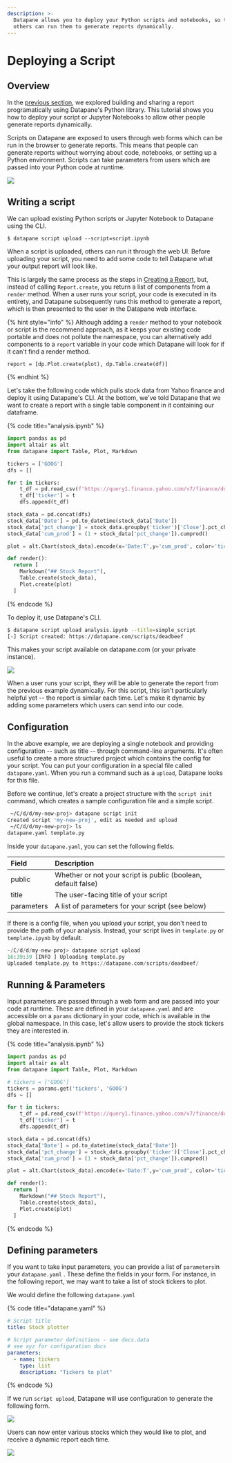 ```yaml
---
description: >-
  Datapane allows you to deploy your Python scripts and notebooks, so that
  others can run them to generate reports dynamically.
---
```


# Deploying a Script

## Overview

In the [previous section](creating-a-report.md), we explored building and sharing a report programatically using Datapane's Python library. This tutorial shows you how to deploy your script or Jupyter Notebooks to allow other people generate reports dynamically.

Scripts on Datapane are exposed to users through web forms which can be run in the browser to generate reports. This means that people can generate reports without worrying about code, notebooks, or setting up a Python environment. Scripts can take parameters from users which are passed into your Python code at runtime.

![](../.gitbook/assets/image%20%2876%29.png)

## Writing a script

We can upload existing Python scripts or Jupyter Notebook to Datapane using the CLI.

```text
$ datapane script upload --script=script.ipynb
```

When a script is uploaded, others can run it through the web UI. Before uploading your script, you need to add some code to tell Datapane what your output report will look like.

This is largely the same process as the steps in [Creating a Report](creating-a-report.md), but, instead of calling `Report.create`, you return a list of components from a `render` method. When a user runs your script, your code is executed in its entirety, and Datapane subsequently runs this method to generate a report, which is then presented to the user in the Datapane web interface.

{% hint style="info" %}
Although adding a `render` method to your notebook or script is the recommend approach, as it keeps your existing code portable and does not pollute the namespace, you can alternatively add components to a `report` variable in your code which Datapane will look for if it can't find a render method.

```text
report = [dp.Plot.create(plot), dp.Table.create(df)]
```
{% endhint %}

Let's take the following code which pulls stock data from Yahoo finance and deploy it using Datapane's CLI. At the bottom, we've told Datapane that we want to create a report with a single table component in it containing our dataframe.

{% code title="analysis.ipynb" %}
```python
import pandas as pd
import altair as alt
from datapane import Table, Plot, Markdown

tickers = ['GOOG']
dfs = []

for t in tickers:
    t_df = pd.read_csv(f'https://query1.finance.yahoo.com/v7/finance/download/{t}?period1=1553600505&period2=1585222905&interval=1d&events=history')
    t_df['ticker'] = t
    dfs.append(t_df)

stock_data = pd.concat(dfs)
stock_data['Date'] = pd.to_datetime(stock_data['Date'])
stock_data['pct_change'] = stock_data.groupby('ticker')['Close'].pct_change()
stock_data['cum_prod'] = (1 + stock_data['pct_change']).cumprod()

plot = alt.Chart(stock_data).encode(x='Date:T',y='cum_prod', color='ticker').mark_line()

def render():
  return [
    Markdown("## Stock Report"),
    Table.create(stock_data),
    Plot.create(plot)
  ]
```
{% endcode %}

To deploy it, use Datapane's CLI.

```bash
$ datapane script upload analysis.ipynb --title=simple_script
[-] Script created: https://datapane.com/scripts/deadbeef
```

This makes your script available on datapane.com \(or your private instance\).

![](../.gitbook/assets/image%20%2842%29.png)

When a user runs your script, they will be able to generate the report from the previous example dynamically. For this script, this isn't particularly helpful yet -- the report is similar each time. Let's make it dynamic by adding some parameters which users can send into our code.

## Configuration

In the above example, we are deploying a single notebook and providing configuration  -- such as title -- through command-line arguments. It's often useful to create a more structured project which contains the config for your script. You can put your configuration in a special file called `datapane.yaml`. When you run a command such as a `upload`, Datapane looks for this file.

Before we continue, let's create a project structure with the `script init` command, which creates a sample configuration file and a simple script.

```bash
 ~/C/d/d/my-new-proj> datapane script init
Created script 'my-new-proj', edit as needed and upload
 ~/C/d/d/my-new-proj> ls
datapane.yaml template.py
```

Inside your `datapane.yaml`, you can set the following fields.

| Field | Description |
| :--- | :--- |
| public | Whether or not your script is public \(boolean, default false\) |
| title | The user-facing title of your script |
| parameters | A list of parameters for your script \(see below\) |

If there is a config file, when you upload your script, you don't need to provide the path of your analysis. Instead, your script lives in `template.py` or `template.ipynb` by default.

```python
~/C/d/d/my-new-proj> datapane script upload
16:39:39 [INFO ] Uploading template.py
Uploaded template.py to https://datapane.com/scripts/deadbeef/
```

## Running & Parameters

Input parameters are passed through a web form and are passed into your code at runtime. These are defined in your `datapane.yaml` and are accessible on a `params` dictionary in your code, which is available in the global namespace. In this case, let's allow users to provide the stock tickers they are interested in. 

{% code title="analysis.ipynb" %}
```python
import pandas as pd
import altair as alt
from datapane import Table, Plot, Markdown

# tickers = ['GOOG']
tickers = params.get('tickers', 'GOOG')
dfs = []

for t in tickers:
    t_df = pd.read_csv(f'https://query1.finance.yahoo.com/v7/finance/download/{t}?period1=1553600505&period2=1585222905&interval=1d&events=history')
    t_df['ticker'] = t
    dfs.append(t_df)

stock_data = pd.concat(dfs)
stock_data['Date'] = pd.to_datetime(stock_data['Date'])
stock_data['pct_change'] = stock_data.groupby('ticker')['Close'].pct_change()
stock_data['cum_prod'] = (1 + stock_data['pct_change']).cumprod()

plot = alt.Chart(stock_data).encode(x='Date:T',y='cum_prod', color='ticker').mark_line()

def render():
  return [
    Markdown("## Stock Report"),
    Table.create(stock_data),
    Plot.create(plot)
  ]
```
{% endcode %}

## Defining parameters

If you want to take input parameters, you can provide a list of `parameters`in your `datapane.yaml` . These define the fields in your form. For instance, in the following report, we may want to take a list of stock tickers to plot.

We would define the following `datapane.yaml`

{% code title="datapane.yaml" %}
```yaml
# Script title
title: Stock plotter

# Script parameter definitions - see docs.data
# see xyz for configuration docs
parameters:
  - name: tickers
    type: list
    description: "Tickers to plot"
```
{% endcode %}

If we run `script upload`, Datapane will use configuration to generate the following form.

![](../.gitbook/assets/image%20%286%29.png)

Users can now enter various stocks which they would like to plot, and receive a dynamic report each time.

![](../.gitbook/assets/image%20%2826%29.png)



## 

